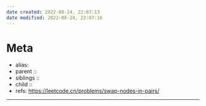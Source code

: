 ```yaml
---
date created: 2022-08-24, 22:07:13
date modified: 2022-08-24, 22:07:16
---
```


# Meta

- alias:
- parent ::
- siblings ::
- child ::
- refs: https://leetcode.cn/problems/swap-nodes-in-pairs/

---

```java

```